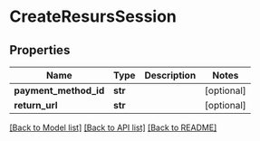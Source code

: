 # CreateResursSession

## Properties
Name | Type | Description | Notes
------------ | ------------- | ------------- | -------------
**payment_method_id** | **str** |  | [optional] 
**return_url** | **str** |  | [optional] 

[[Back to Model list]](../README.md#documentation-for-models) [[Back to API list]](../README.md#documentation-for-api-endpoints) [[Back to README]](../README.md)


